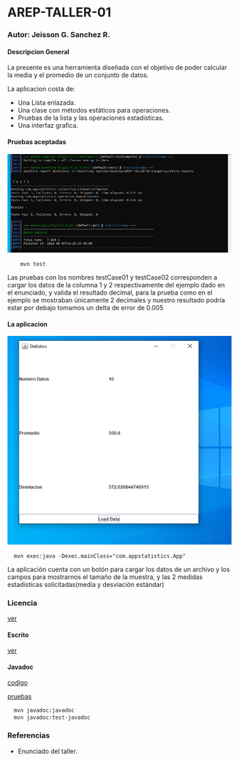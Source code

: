 # AREP-TALLER-01

### Autor: Jeisson G. Sanchez R.

#### Descripcion General

La presente es una herramienta diseñada con el objetivo de poder calcular la media y el promedio de un conjunto de datos.

La aplicacion costa de:

- Una Lista enlazada.
- Una clase con métodos estáticos para operaciones.
- Pruebas de la lista y las operaciones estadisticas.
- Una interfaz grafica.

#### Pruebas aceptadas

![img](img/pruebasok.PNG)

~~~
    mvn test
~~~

Las pruebas con los nombres testCase01 y testCase02 corresponden a cargar los datos de la columna 1 y 2 respectivamente del ejemplo dado en el enunciado, y valida el resultado decimal, para la prueba como en el ejemplo se mostraban únicamente 2 decimales y nuestro resultado podría estar por debajo tomamos un delta de error de 0.005

#### La aplicacion 

![img](img/app.PNG)

~~~
  mvn exec:java -Dexec.mainClass="com.appstatistics.App"
~~~

La aplicación cuenta con un botón para cargar los datos de un archivo y los campos para mostrarnos el tamaño de la muestra, y las 2 medidas estadísticas solicitadas(media y desviación estándar)

### Licencia

[ver](LICENSE)


#### Escrito

[ver](AREP_T_01.pdf)


#### Javadoc

[codigo](javadoc/apidocs)


[pruebas](javadoc/testapidocs)

~~~
  mvn javadoc:javadoc
  mvn javadoc:test-javadoc
~~~

### Referencias

- Enunciado del taller.
